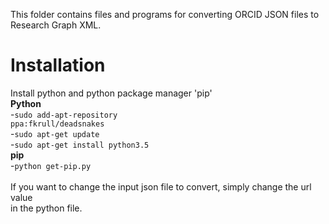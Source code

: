 This folder contains files and programs for converting ORCID JSON files to Research Graph XML.

<h1>Installation</h1>

   Install python and python package manager 'pip'</br>
    <b>Python</b></br>
    -<code>sudo add-apt-repository ppa:fkrull/deadsnakes</code></br>
    -<code>sudo apt-get update</code></br>
    -<code>sudo apt-get install python3.5</code></br>
    <b>pip</b></br>
    -<code>python get-pip.py</code>
    </br></br>
    If you want to change the input json file to convert, simply change the url value </br>
    in the python file.
